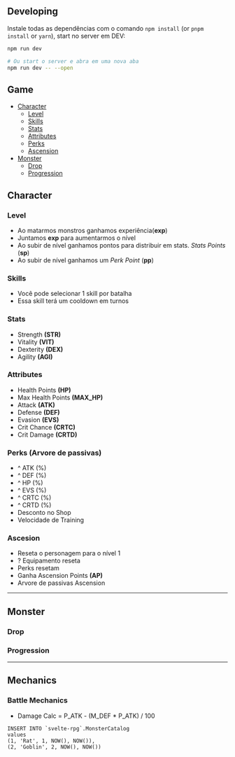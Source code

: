 ## Developing

Instale todas as dependências com o comando `npm install` (or `pnpm install` or `yarn`), start no server em DEV:

```bash
npm run dev

# Ou start o server e abra em uma nova aba
npm run dev -- --open
```

## Game

- [Character](#character)
    - [Level](#level)
    - [Skills](#skills)
    - [Stats](#stats)
    - [Attributes](#attributes)
    - [Perks](#perks-arvore-de-passivas)
    - [Ascension](#ascension)
- [Monster](#monster)
    - [Drop](#drop)
    - [Progression](#progression)

## Character

### Level
- Ao matarmos monstros ganhamos experiência(**exp**)
- Juntamos **exp** para aumentarmos o nível
- Ao subir de nível ganhamos pontos para distribuir em stats. _Stats Points_ (**sp**)
- Ao subir de nível ganhamos um _Perk Point_ (**pp**) 

### Skills
- Você pode selecionar 1 skill por batalha
- Essa skill terá um cooldown em turnos
### Stats
- Strength **(STR)**
- Vitality **(VIT)**
- Dexterity **(DEX)**
- Agility **(AGI)**
### Attributes
- Health Points **(HP)**
- Max Health Points **(MAX_HP)**
- Attack **(ATK)**
- Defense **(DEF)**
- Evasion **(EVS)** 
- Crit Chance **(CRTC)**
- Crit Damage **(CRTD)**

### Perks (Arvore de passivas)
- ^ ATK (%)
- ^ DEF (%)
- ^ HP (%)
- ^ EVS (%)
- ^ CRTC (%)
- ^ CRTD (%)
- Desconto no Shop
- Velocidade de Training
### Ascesion
- Reseta o personagem para o nível 1
- ? Equipamento reseta
- Perks resetam
- Ganha Ascension Points **(AP)**
- Arvore de passivas Ascension

---
## Monster
### Drop
### Progression
---

## Mechanics
### Battle Mechanics
- Damage Calc = P_ATK - (M_DEF * P_ATK) / 100


```
INSERT INTO `svelte-rpg`.MonsterCatalog
values
(1, 'Rat', 1, NOW(), NOW()),
(2, 'Goblin', 2, NOW(), NOW())

```